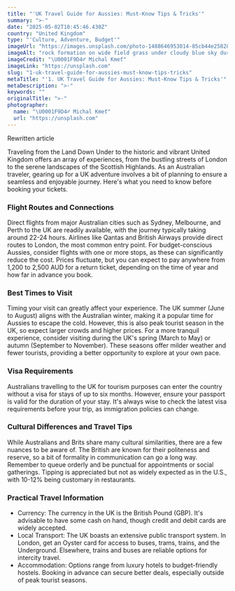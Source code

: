 ```yaml
---
title: "'UK Travel Guide for Aussies: Must-Know Tips & Tricks'"
summary: ">-"
date: "2025-05-02T10:45:46.430Z"
country: "United Kingdom"
type: "'Culture, Adventure, Budget'"
imageUrl: "https://images.unsplash.com/photo-1488646953014-85cb44e25828?q=80&w=1935&auto=format&fit=crop&ixlib=rb-4.0.3&ixid=M3wxMjA3fDB8MHxwaG90by1wYWdlfHx8fGVufDB8fHx8fA%3D%3D"
imageAlt: "rock formation on wide field grass under cloudy blue sky during daytime"
imageCredit: "\U0001F9D4‍♂️ Michal Kmeť"
imageLink: "https://unsplash.com"
slug: "1-uk-travel-guide-for-aussies-must-know-tips-tricks"
metaTitle: "'1. UK Travel Guide for Aussies: Must-Know Tips & Tricks'"
metaDescription: ">-"
keywords: ""
originalTitle: ">-"
photographer:
  name: "\U0001F9D4‍♂️ Michal Kmeť"
  url: "https://unsplash.com"
---
```






Rewritten article

Traveling from the Land Down Under to the historic and vibrant United Kingdom offers an array of experiences, from the bustling streets of London to the serene landscapes of the Scottish Highlands. As an Australian traveler, gearing up for a UK adventure involves a bit of planning to ensure a seamless and enjoyable journey. Here's what you need to know before booking your tickets.

### Flight Routes and Connections

Direct flights from major Australian cities such as Sydney, Melbourne, and Perth to the UK are readily available, with the journey typically taking around 22-24 hours. Airlines like Qantas and British Airways provide direct routes to London, the most common entry point. For budget-conscious Aussies, consider flights with one or more stops, as these can significantly reduce the cost. Prices fluctuate, but you can expect to pay anywhere from 1,200 to 2,500 AUD for a return ticket, depending on the time of year and how far in advance you book.

### Best Times to Visit

Timing your visit can greatly affect your experience. The UK summer (June to August) aligns with the Australian winter, making it a popular time for Aussies to escape the cold. However, this is also peak tourist season in the UK, so expect larger crowds and higher prices. For a more tranquil experience, consider visiting during the UK's spring (March to May) or autumn (September to November). These seasons offer milder weather and fewer tourists, providing a better opportunity to explore at your own pace.

### Visa Requirements

Australians travelling to the UK for tourism purposes can enter the country without a visa for stays of up to six months. However, ensure your passport is valid for the duration of your stay. It's always wise to check the latest visa requirements before your trip, as immigration policies can change.

### Cultural Differences and Travel Tips

While Australians and Brits share many cultural similarities, there are a few nuances to be aware of. The British are known for their politeness and reserve, so a bit of formality in communication can go a long way. Remember to queue orderly and be punctual for appointments or social gatherings. Tipping is appreciated but not as widely expected as in the U.S., with 10-12% being customary in restaurants.

### Practical Travel Information

- Currency: The currency in the UK is the British Pound (GBP). It's advisable to have some cash on hand, though credit and debit cards are widely accepted.
- Local Transport: The UK boasts an extensive public transport system. In London, get an Oyster card for access to buses, trams, trains, and the Underground. Elsewhere, trains and buses are reliable options for intercity travel.
- Accommodation: Options range from luxury hotels to budget-friendly hostels. Booking in advance can secure better deals, especially outside of peak tourist seasons.
